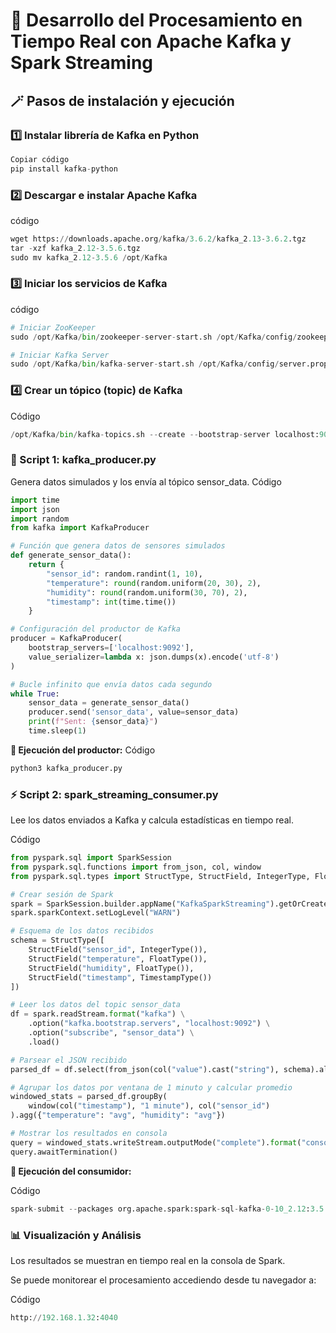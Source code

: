 # 🚀 Desarrollo del Procesamiento en Tiempo Real con Apache Kafka y Spark Streaming

## 🪄 Pasos de instalación y ejecución
### 1️⃣ Instalar librería de Kafka en Python
```python
Copiar código
pip install kafka-python
```
### 2️⃣ Descargar e instalar Apache Kafka
código
```python
wget https://downloads.apache.org/kafka/3.6.2/kafka_2.13-3.6.2.tgz
tar -xzf kafka_2.12-3.5.6.tgz
sudo mv kafka_2.12-3.5.6 /opt/Kafka
```
### 3️⃣ Iniciar los servicios de Kafka

 código
 ```python
# Iniciar ZooKeeper
sudo /opt/Kafka/bin/zookeeper-server-start.sh /opt/Kafka/config/zookeeper.properties &

# Iniciar Kafka Server
sudo /opt/Kafka/bin/kafka-server-start.sh /opt/Kafka/config/server.properties &
```
### 4️⃣ Crear un tópico (topic) de Kafka

Código
```python
/opt/Kafka/bin/kafka-topics.sh --create --bootstrap-server localhost:9092 --replication-factor 1 --partitions 1 --topic sensor_data
```
### 💾 Script 1: kafka_producer.py
Genera datos simulados y los envía al tópico sensor_data.
Código
```python
import time
import json
import random
from kafka import KafkaProducer

# Función que genera datos de sensores simulados
def generate_sensor_data():
    return {
        "sensor_id": random.randint(1, 10),
        "temperature": round(random.uniform(20, 30), 2),
        "humidity": round(random.uniform(30, 70), 2),
        "timestamp": int(time.time())
    }

# Configuración del productor de Kafka
producer = KafkaProducer(
    bootstrap_servers=['localhost:9092'],
    value_serializer=lambda x: json.dumps(x).encode('utf-8')
)

# Bucle infinito que envía datos cada segundo
while True:
    sensor_data = generate_sensor_data()
    producer.send('sensor_data', value=sensor_data)
    print(f"Sent: {sensor_data}")
    time.sleep(1)
```
**📍 Ejecución del productor:**
Código
```python
python3 kafka_producer.py
```
### ⚡ Script 2: spark_streaming_consumer.py
Lee los datos enviados a Kafka y calcula estadísticas en tiempo real.

Código
```python
from pyspark.sql import SparkSession
from pyspark.sql.functions import from_json, col, window
from pyspark.sql.types import StructType, StructField, IntegerType, FloatType, TimestampType

# Crear sesión de Spark
spark = SparkSession.builder.appName("KafkaSparkStreaming").getOrCreate()
spark.sparkContext.setLogLevel("WARN")

# Esquema de los datos recibidos
schema = StructType([
    StructField("sensor_id", IntegerType()),
    StructField("temperature", FloatType()),
    StructField("humidity", FloatType()),
    StructField("timestamp", TimestampType())
])

# Leer los datos del topic sensor_data
df = spark.readStream.format("kafka") \
    .option("kafka.bootstrap.servers", "localhost:9092") \
    .option("subscribe", "sensor_data") \
    .load()

# Parsear el JSON recibido
parsed_df = df.select(from_json(col("value").cast("string"), schema).alias("data")).select("data.*")

# Agrupar los datos por ventana de 1 minuto y calcular promedio
windowed_stats = parsed_df.groupBy(
    window(col("timestamp"), "1 minute"), col("sensor_id")
).agg({"temperature": "avg", "humidity": "avg"})

# Mostrar los resultados en consola
query = windowed_stats.writeStream.outputMode("complete").format("console").start()
query.awaitTermination()
```
**📍 Ejecución del consumidor:**

Código
```python
spark-submit --packages org.apache.spark:spark-sql-kafka-0-10_2.12:3.5.6 spark_streaming_consumer.py
```
### 📊 Visualización y Análisis
Los resultados se muestran en tiempo real en la consola de Spark.

Se puede monitorear el procesamiento accediendo desde tu navegador a:

Código
```python
http://192.168.1.32:4040
```
